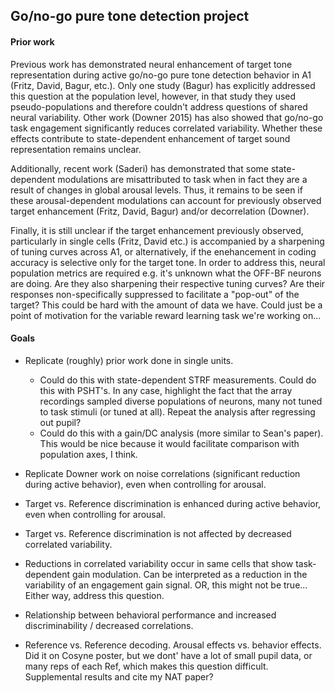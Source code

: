 ## Go/no-go pure tone detection project

#### Prior work
Previous work has demonstrated neural enhancement of target tone representation during active go/no-go pure tone detection behavior in A1 (Fritz, David, Bagur, etc.). Only one study (Bagur) has explicitly addressed this question at the population level, however, in that study they used pseudo-populations and therefore couldn't address questions of shared neural variability. Other work (Downer 2015) has also showed that go/no-go task engagement significantly reduces correlated variability. Whether these effects contribute to state-dependent enhancement of target sound representation remains unclear. 

Additionally, recent work (Saderi) has demonstrated that some state-dependent modulations are misattributed to task when in fact they are a result of changes in global arousal levels. Thus, it remains to be seen if these arousal-dependent modulations can account for previously observed target enhancement (Fritz, David, Bagur) and/or decorrelation (Downer). 

Finally, it is still unclear if the target enhancement previously observed, particularly in single cells (Fritz, David etc.) is accompanied by a sharpening of tuning curves across A1, or alternatively, if the enehancement in coding accuracy is selective only for the target tone. In order to address this, neural population metrics are required e.g. it's unknown what the OFF-BF neurons are doing. Are they also sharpening their respective tuning curves? Are their responses non-specifically suppressed to facilitate a "pop-out" of the target? This could be hard with the amount of data we have. Could just be a point of motivation for the variable reward learning task we're working on...

#### Goals
* Replicate (roughly) prior work done in single units. 
    * Could do this with state-dependent STRF measurements. Could do this with PSHT's. In any case, highlight the fact that the array recordings sampled diverse populations of neurons, many not tuned to task stimuli (or tuned at all). Repeat the analysis after regressing out pupil?
    * Could do this with a gain/DC analysis (more similar to Sean's paper). This would be nice because it would facilitate comparison with population axes, I think.

* Replicate Downer work on noise correlations (significant reduction during active behavior), even when controlling for arousal.

* Target vs. Reference discrimination is enhanced during active behavior, even when controlling for arousal.

* Target vs. Reference discrimination is not affected by decreased correlated variability.

* Reductions in correlated variability occur in same cells that show task-dependent gain modulation. Can be interpreted as a reduction in the variability of an engagement gain signal. OR, this might not be true... Either way, address this question.

* Relationship between behavioral performance and increased discriminability / decreased correlations.

* Reference vs. Reference decoding. Arousal effects vs. behavior effects. Did it on Cosyne poster, but we dont' have a lot of small pupil data, or many reps of each Ref, which makes this question difficult. Supplemental results and cite my NAT paper?
